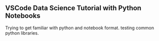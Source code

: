 ## VSCode Data Science Tutorial with Python Notebooks

Trying to get familiar with python and notebook format.
testing common python libraries.
